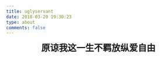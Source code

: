 ```yaml
---
title: uglyservant
date: 2018-03-20 19:30:23
type: about
comments: false
---
```

<center>
    <font size = 5>
        <b>原谅我这一生不羁放纵爱自由</b>
    </font>
</center>